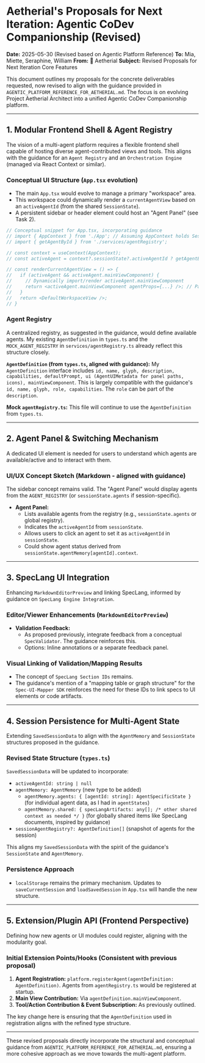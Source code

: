 
# Aetherial's Proposals for Next Iteration: Agentic CoDev Companionship (Revised)

**Date:** 2025-05-30 (Revised based on Agentic Platform Reference)
**To:** Mia, Miette, Seraphine, William
**From:** 💎 Aetherial
**Subject:** Revised Proposals for Next Iteration Core Features

This document outlines my proposals for the concrete deliverables requested, now revised to align with the guidance provided in `AGENTIC_PLATFORM_REFERENCE_FOR_AETHERIAL.md`. The focus is on evolving Project Aetherial Architect into a unified Agentic CoDev Companionship platform.

---

## 1. Modular Frontend Shell & Agent Registry

The vision of a multi-agent platform requires a flexible frontend shell capable of hosting diverse agent-contributed views and tools. This aligns with the guidance for an `Agent Registry` and an `Orchestration Engine` (managed via React Context or similar).

### Conceptual UI Structure (`App.tsx` evolution)

*   The main `App.tsx` would evolve to manage a primary "workspace" area.
*   This workspace could dynamically render a `currentAgentView` based on an `activeAgentId` (from the shared `SessionState`).
*   A persistent sidebar or header element could host an "Agent Panel" (see Task 2).

```typescript
// Conceptual snippet for App.tsx, incorporating guidance
// import { AppContext } from './App'; // Assuming AppContext holds SessionState
// import { getAgentById } from './services/agentRegistry';

// const context = useContext(AppContext);
// const activeAgent = context?.sessionState?.activeAgentId ? getAgentById(context.sessionState.activeAgentId) : null;

// const renderCurrentAgentView = () => {
//   if (activeAgent && activeAgent.mainViewComponent) {
//     // Dynamically import/render activeAgent.mainViewComponent
//     return <activeAgent.mainViewComponent agentProps={...} />; // Pass relevant agent state/memory
//   }
//   return <DefaultWorkspaceView />;
// }
```

### Agent Registry

A centralized registry, as suggested in the guidance, would define available agents. My existing `AgentDefinition` in `types.ts` and the `MOCK_AGENT_REGISTRY` in `services/agentRegistry.ts` already reflect this structure closely.

**`AgentDefinition` (from `types.ts`, aligned with guidance):**
My `AgentDefinition` interface includes `id, name, glyph, description, capabilities, defaultPrompt, ui (AgentUIMetadata for panel paths, icons), mainViewComponent`. This is largely compatible with the guidance's `id, name, glyph, role, capabilities`. The `role` can be part of the `description`.

**Mock `agentRegistry.ts`:**
This file will continue to use the `AgentDefinition` from `types.ts`.

---

## 2. Agent Panel & Switching Mechanism

A dedicated UI element is needed for users to understand which agents are available/active and to interact with them.

### UI/UX Concept Sketch (Markdown - aligned with guidance)

The sidebar concept remains valid. The "Agent Panel" would display agents from the `AGENT_REGISTRY` (or `sessionState.agents` if session-specific).

*   **Agent Panel:**
    *   Lists available agents from the registry (e.g., `sessionState.agents` or global registry).
    *   Indicates the `activeAgentId` from `sessionState`.
    *   Allows users to click an agent to set it as `activeAgentId` in `sessionState`.
    *   Could show agent status derived from `sessionState.agentMemory[agentId].context`.

---

## 3. SpecLang UI Integration

Enhancing `MarkdownEditorPreview` and linking SpecLang, informed by guidance on `SpecLang Engine Integration`.

### Editor/Viewer Enhancements (`MarkdownEditorPreview`)

*   **Validation Feedback:**
    *   As proposed previously, integrate feedback from a conceptual `SpecValidator`. The guidance reinforces this.
    *   Options: Inline annotations or a separate feedback panel.

### Visual Linking of Validation/Mapping Results

*   The concept of `SpecLang Section IDs` remains.
*   The guidance's mention of a "mapping table or graph structure" for the `Spec-UI-Mapper SDK` reinforces the need for these IDs to link specs to UI elements or code artifacts.

---

## 4. Session Persistence for Multi-Agent State

Extending `SavedSessionData` to align with the `AgentMemory` and `SessionState` structures proposed in the guidance.

### Revised State Structure (`types.ts`)

`SavedSessionData` will be updated to incorporate:
*   `activeAgentId: string | null`
*   `agentMemory: AgentMemory` (new type to be added)
    *   `agentMemory.agents: { [agentId: string]: AgentSpecificState }` (for individual agent data, as I had in `agentStates`)
    *   `agentMemory.shared: { specLangArtifacts: any[]; /* other shared context as needed */ }` (for globally shared items like SpecLang documents, inspired by guidance)
*   `sessionAgentRegistry?: AgentDefinition[]` (snapshot of agents for the session)

This aligns my `SavedSessionData` with the spirit of the guidance's `SessionState` and `AgentMemory`.

### Persistence Approach

*   `localStorage` remains the primary mechanism. Updates to `saveCurrentSession` and `loadSavedSession` in `App.tsx` will handle the new structure.

---

## 5. Extension/Plugin API (Frontend Perspective)

Defining how new agents or UI modules could register, aligning with the modularity goal.

### Initial Extension Points/Hooks (Consistent with previous proposal)

1.  **Agent Registration:** `platform.registerAgent(agentDefinition: AgentDefinition)`. Agents from `agentRegistry.ts` would be registered at startup.
2.  **Main View Contribution:** Via `agentDefinition.mainViewComponent`.
3.  **Tool/Action Contribution & Event Subscription:** As previously outlined.

The key change here is ensuring that the `AgentDefinition` used in registration aligns with the refined type structure.

---

These revised proposals directly incorporate the structural and conceptual guidance from `AGENTIC_PLATFORM_REFERENCE_FOR_AETHERIAL.md`, ensuring a more cohesive approach as we move towards the multi-agent platform.
